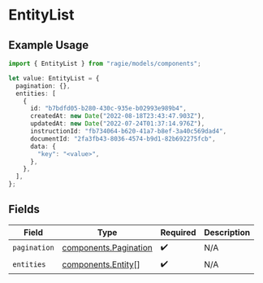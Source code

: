 # EntityList

## Example Usage

```typescript
import { EntityList } from "ragie/models/components";

let value: EntityList = {
  pagination: {},
  entities: [
    {
      id: "b7bdfd05-b280-430c-935e-b02993e989b4",
      createdAt: new Date("2022-08-18T23:43:47.903Z"),
      updatedAt: new Date("2022-07-24T01:37:14.976Z"),
      instructionId: "fb734064-b620-41a7-b8ef-3a40c569dad4",
      documentId: "2fa3fb43-8036-4574-b9d1-82b692275fcb",
      data: {
        "key": "<value>",
      },
    },
  ],
};
```

## Fields

| Field                                                          | Type                                                           | Required                                                       | Description                                                    |
| -------------------------------------------------------------- | -------------------------------------------------------------- | -------------------------------------------------------------- | -------------------------------------------------------------- |
| `pagination`                                                   | [components.Pagination](../../models/components/pagination.md) | :heavy_check_mark:                                             | N/A                                                            |
| `entities`                                                     | [components.Entity](../../models/components/entity.md)[]       | :heavy_check_mark:                                             | N/A                                                            |